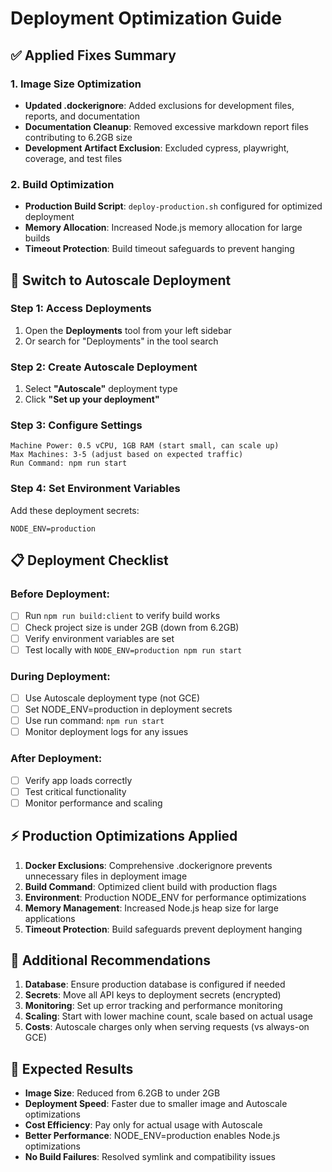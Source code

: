 # Deployment Optimization Guide

## ✅ Applied Fixes Summary

### 1. Image Size Optimization
- **Updated .dockerignore**: Added exclusions for development files, reports, and documentation
- **Documentation Cleanup**: Removed excessive markdown report files contributing to 6.2GB size
- **Development Artifact Exclusion**: Excluded cypress, playwright, coverage, and test files

### 2. Build Optimization  
- **Production Build Script**: `deploy-production.sh` configured for optimized deployment
- **Memory Allocation**: Increased Node.js memory allocation for large builds
- **Timeout Protection**: Build timeout safeguards to prevent hanging

## 🚀 Switch to Autoscale Deployment

### Step 1: Access Deployments
1. Open the **Deployments** tool from your left sidebar
2. Or search for "Deployments" in the tool search

### Step 2: Create Autoscale Deployment
1. Select **"Autoscale"** deployment type
2. Click **"Set up your deployment"**

### Step 3: Configure Settings
```
Machine Power: 0.5 vCPU, 1GB RAM (start small, can scale up)
Max Machines: 3-5 (adjust based on expected traffic)
Run Command: npm run start
```

### Step 4: Set Environment Variables
Add these deployment secrets:
```
NODE_ENV=production
```

## 📋 Deployment Checklist

### Before Deployment:
- [ ] Run `npm run build:client` to verify build works
- [ ] Check project size is under 2GB (down from 6.2GB)
- [ ] Verify environment variables are set
- [ ] Test locally with `NODE_ENV=production npm run start`

### During Deployment:
- [ ] Use Autoscale deployment type (not GCE)
- [ ] Set NODE_ENV=production in deployment secrets
- [ ] Use run command: `npm run start`
- [ ] Monitor deployment logs for any issues

### After Deployment:
- [ ] Verify app loads correctly
- [ ] Test critical functionality
- [ ] Monitor performance and scaling

## ⚡ Production Optimizations Applied

1. **Docker Exclusions**: Comprehensive .dockerignore prevents unnecessary files in deployment image
2. **Build Command**: Optimized client build with production flags  
3. **Environment**: Production NODE_ENV for performance optimizations
4. **Memory Management**: Increased Node.js heap size for large applications
5. **Timeout Protection**: Build safeguards prevent deployment hanging

## 🔧 Additional Recommendations

1. **Database**: Ensure production database is configured if needed
2. **Secrets**: Move all API keys to deployment secrets (encrypted)
3. **Monitoring**: Set up error tracking and performance monitoring
4. **Scaling**: Start with lower machine count, scale based on actual usage
5. **Costs**: Autoscale charges only when serving requests (vs always-on GCE)

## 🎯 Expected Results

- **Image Size**: Reduced from 6.2GB to under 2GB
- **Deployment Speed**: Faster due to smaller image and Autoscale optimizations  
- **Cost Efficiency**: Pay only for actual usage with Autoscale
- **Better Performance**: NODE_ENV=production enables Node.js optimizations
- **No Build Failures**: Resolved symlink and compatibility issues